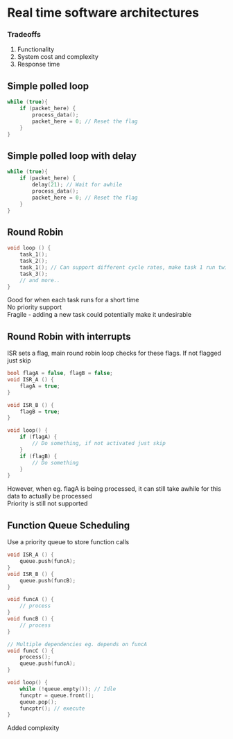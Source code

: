 # Real time software architectures
### Tradeoffs 
1. Functionality
2. System cost and complexity
3. Response time 

## Simple polled loop
```cpp
while (true){
    if (packet_here) {
        process_data();
        packet_here = 0; // Reset the flag
    }
}
```
## Simple polled loop with delay
```cpp
while (true){
    if (packet_here) {
        delay(21); // Wait for awhile
        process_data();
        packet_here = 0; // Reset the flag
    }
}
```

## Round Robin
```cpp
void loop () {
    task_1();
    task_2();
    task_1(); // Can support different cycle rates, make task 1 run twice as often
    task_3();
    // and more..
}
```
Good for when each task runs for a short time  
No priority support  
Fragile - adding a new task could potentially make it undesirable

## Round Robin with interrupts
ISR sets a flag, main round robin loop checks for these flags. If not flagged just skip

```cpp
bool flagA = false, flagB = false;
void ISR_A () {
    flagA = true;
}

void ISR_B () {
    flagB = true;
}

void loop() {
    if (flagA) {
        // Do something, if not activated just skip 
    }
    if (flagB) {
        // Do something
    }
}
```

However, when eg. flagA is being processed, it can still take awhile for this data to actually be processed  
Priority is still not supported

## Function Queue Scheduling
Use a priority queue to store function calls
```cpp
void ISR_A () {
    queue.push(funcA);
}
void ISR_B () {
    queue.push(funcB);
}

void funcA () {
    // process
}
void funcB () {
    // process
}

// Multiple dependencies eg. depends on funcA
void funcC () {
    process();
    queue.push(funcA);
}

void loop() {
    while (!queue.empty()); // Idle
    funcptr = queue.front();
    queue.pop();
    funcptr(); // execute
}
```
Added complexity


